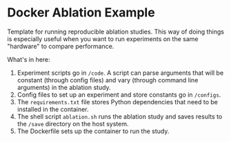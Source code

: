 # Docker Ablation Example

Template for running reproducible ablation studies. This way of doing things is especially useful when you want to run 
experiments on the same "hardware" to compare performance. 

What's in here:
1. Experiment scripts go in `/code`. A script can parse arguments that will be constant (through config files) and vary
   (through command line arguments) in the ablation study. 
2. Config files to set up an experiment and store constants go in `/configs`. 
3. The `requirements.txt` file stores Python dependencies that need to be installed in the container.
4. The shell script `ablation.sh` runs the ablation study and saves results to the `/save` directory on the host 
   system. 
5. The Dockerfile sets up the container to run the study. 